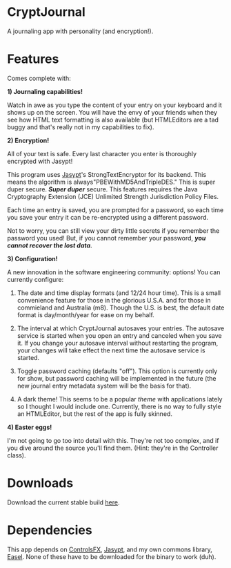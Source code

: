 CryptJournal
============

A journaling app with personality (and encryption!).

Features
============

Comes complete with:

**1) Journaling capabilities!**

Watch in awe as you type the content of your entry on your keyboard and it shows up on the screen.
You will have the envy of your friends when they see how HTML text formatting is also available (but HTMLEditors are a tad
buggy and that's really not in my capabilities to fix).

**2) Encryption!**

All of your text is safe. Every last character you enter is thoroughly encrypted with Jasypt!

This program uses [Jasypt](http://http://www.jasypt.org/)'s StrongTextEncryptor for its backend. This means the algorithm is always"PBEWithMD5AndTripleDES." This is super duper secure.
***Super duper*** secure. This features requires the Java Cryptography Extension (JCE) Unlimited Strength Jurisdiction Policy Files.

Each time an entry is saved, you are prompted for a password, so each time you save your entry it can be re-encrypted using a different password.

Not to worry, you can still view your dirty little secrets if you remember the password you used! But, if you cannot remember your password, ***you cannot recover the lost data***.

**3) Configuration!**

A new innovation in the software engineering community: options! You can currently configure:

1) The date and time display formats (and 12/24 hour time). 
This is a small convenience feature for those in the glorious U.S.A. and for those in commieland and Australia (m8). 
Though the U.S. is best, the default date format is day/month/year for ease on my behalf.

2) The interval at which CryptJournal autosaves your entries. The autosave service is started when you open an entry and canceled when you save it. If you change your autosave interval without restarting the program,
your changes will take effect the next time the autosave service is started.

3) Toggle password caching (defaults "off"). This option is currently only for show, but password caching will be implemented in the future (the new
journal entry metadata system will be the basis for that).

4) A dark theme! This seems to be a popular *theme* with applications lately so I thought I would include one.
Currently, there is no way to fully style an HTMLEditor, but the rest of the app is fully skinned. 

**4) Easter eggs!**

I'm not going to go too into detail with this. They're not too complex, and if you dive around the source you'll find them. (Hint: they're in
the Controller class).

Downloads
============

Download the current stable build [here](https://github.com/DoktuhParadox/CryptJournal/releases/). 

Dependencies
============

This app depends on [ControlsFX](http://fxexperience.com/controlsfx/), [Jasypt](http://http://www.jasypt.org/),
and my own commons library, [Easel](https://github.com/DoktuhParadox/Easel). None of these have to be downloaded for the binary to work (duh). 
